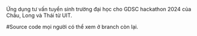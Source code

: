 Ứng dụng tư vấn tuyển sinh trường đại học cho GDSC hackathon 2024 của Châu, Long và Thái từ UIT.

#Source code mọi người có thể xem ở branch còn lại.
